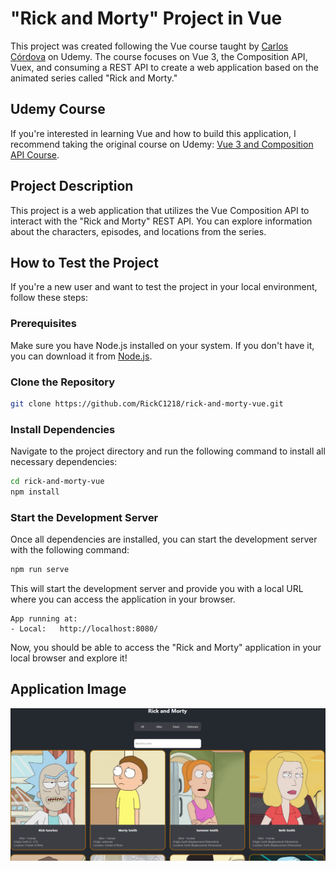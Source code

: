 # "Rick and Morty" Project in Vue

This project was created following the Vue course taught by [Carlos Córdova](https://www.udemy.com/user/carloscdev/) on Udemy. The course focuses on Vue 3, the Composition API, Vuex, and consuming a REST API to create a web application based on the animated series called "Rick and Morty."

## Udemy Course

If you're interested in learning Vue and how to build this application, I recommend taking the original course on Udemy: [Vue 3 and Composition API Course](https://www.udemy.com/course/vue-3-composition-api-vuex-api-rest-rick-and-morty/).

## Project Description

This project is a web application that utilizes the Vue Composition API to interact with the "Rick and Morty" REST API. You can explore information about the characters, episodes, and locations from the series.

## How to Test the Project

If you're a new user and want to test the project in your local environment, follow these steps:

### Prerequisites

Make sure you have Node.js installed on your system. If you don't have it, you can download it from [Node.js](https://nodejs.org/).

### Clone the Repository

```bash
git clone https://github.com/RickC1218/rick-and-morty-vue.git
```

### Install Dependencies

Navigate to the project directory and run the following command to install all necessary dependencies:

```bash
cd rick-and-morty-vue
npm install
```

### Start the Development Server

Once all dependencies are installed, you can start the development server with the following command:

```bash
npm run serve
```

This will start the development server and provide you with a local URL where you can access the application in your browser.

```plaintext
App running at:
- Local:   http://localhost:8080/
```

Now, you should be able to access the "Rick and Morty" application in your local browser and explore it!

## Application Image
![Rick and Morty Application](./src/assets/app-rick-and-morty.png)